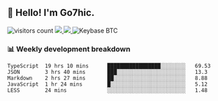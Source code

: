 ## 👋 Hello! I'm Go7hic.

 ![visitors count](https://visitors-by-url-pls-dont-use-this-in-your-repo.vercel.app/Go7hic-github-readme)
 <a href="https://twitter.com/Go7hic">
    <img src="https://img.shields.io/badge/-@Go7hic-1ca0f1?style=flat-square&labelColor=1ca0f1&logo=twitter&logoColor=white&link=https://twitter.com/Go7hic">
   <a/>
   <a href="mailto:gtfx0209@gmail.com">
    <img src="https://img.shields.io/badge/-gtfx0209@gmail.com-c14438?style=flat-square&logo=Gmail&logoColor=white&link=mailto:gtfx0209@gmail.com">
   <a/>
    ![Keybase BTC](https://img.shields.io/keybase/btc/Go7hic)
 <!--
🔭 I’m currently working
🌱 I’m currently learning
💬 Ask me about 
📫 How to reach me: 
⚡ Fun fact: 
-->
 <!--
![My Github Stats](https://github-readme-stats.vercel.app/api?username=Go7hic&show_icons=true&count_private=true)

-->

### 📊 Weekly development breakdown
<!--START_SECTION:waka-->
```text
TypeScript  19 hrs 10 mins      █████████████████░░░░░░░░   69.53 
JSON        3 hrs 40 mins       ███░░░░░░░░░░░░░░░░░░░░░░   13.3 
Markdown    2 hrs 27 mins       ██░░░░░░░░░░░░░░░░░░░░░░░   8.88 
JavaScript  1 hr 24 mins        █░░░░░░░░░░░░░░░░░░░░░░░░   5.12 
LESS        24 mins             ░░░░░░░░░░░░░░░░░░░░░░░░░   1.48
```
<!--END_SECTION:waka-->

